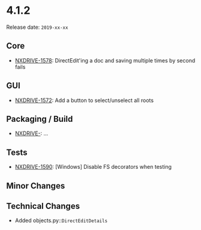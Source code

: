# 4.1.2

Release date: `2019-xx-xx`

## Core

- [NXDRIVE-1578](https://jira.nuxeo.com/browse/NXDRIVE-1578): DirectEdit'ing a doc and saving multiple times by second fails

## GUI

- [NXDRIVE-1572](https://jira.nuxeo.com/browse/NXDRIVE-1572): Add a button to select/unselect all roots

## Packaging / Build

- [NXDRIVE-](https://jira.nuxeo.com/browse/NXDRIVE-): ...

## Tests

- [NXDRIVE-1590](https://jira.nuxeo.com/browse/NXDRIVE-1590): [Windows] Disable FS decorators when testing

## Minor Changes

## Technical Changes

- Added objects.py::`DirectEditDetails`
